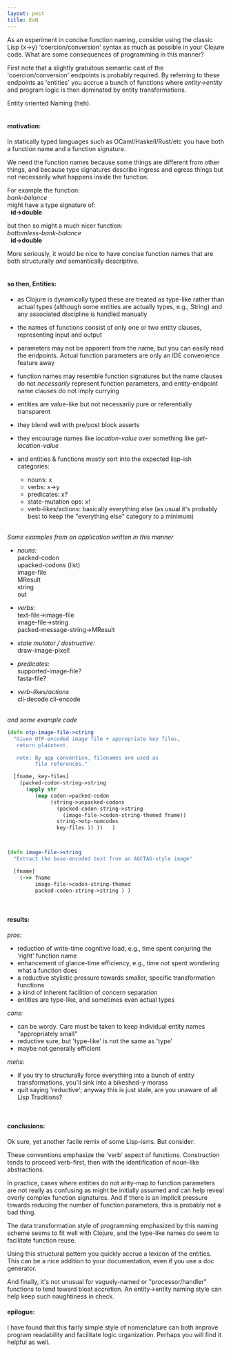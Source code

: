 ```yaml
---
layout: post
title: EoN
---
```


As an experiment in concise function naming, consider using the classic Lisp (x->y) 'coercion/conversion' syntax as much as possible in your Clojure code. What are some consequences of programming in this manner?

First note that a slightly gratuitous semantic cast of the 'coercion/conversion' endpoints is probably required. By referring to these endpoints as 'entities' you accrue a bunch of functions where *entity->entity* and program logic is then dominated by entity transformations. 

Entity oriented Naming (heh).  
&nbsp;  
  
#### motivation:  

In statically typed languages such as OCaml/Haskell/Rust/etc you have both a function name and a function signature.

We need the function names because some things are different from other things, and because type signatures describe ingress and egress things but not necessarily what happens inside the function.

For example the function:  
 *bank-balance*  
  might have a type signature of:  
  &nbsp;   **id->double**  

  but then so might a much nicer function:  
 *bottomless-bank-balance*  
  &nbsp;    **id->double**  

More seriously, it would be nice to have concise function names that are both structurally *and* semantically descriptive.   
&nbsp;  


#### so then, Entities:  

  * as Clojure is dynamically typed these are treated as type-like rather than actual types (although some entities are actually types, e.g., String) and any associated discipline is handled manually 

  * the names of functions consist of only one or two entity clauses, representing input and output

  * parameters may not be apparent from the name, but you can easily read the endpoints. Actual function parameters are only an IDE convenience feature away

  * function names may resemble function signatures but the name clauses do not *necessarily* represent function parameters, and entity-endpoint name clauses do not imply currying

  * entities are value-like but not necessarily pure or referentially transparent

  * they blend well with pre/post block asserts

  * they encourage names like *location-value*  over something like *get-location-value*

  * and entities & functions mostly sort into the expected lisp-ish categories:

    * nouns:  x 
    * verbs:  x->y
    * predicates:  x?
    * state-mutation ops:  x!
    * verb-likes/actions:  basically everything else
      (as usual it's probably best to keep the "everything else" category to a minimum)



&nbsp;  
*Some examples from an application written in this manner* 

*  *nouns:*  
   packed-codon  
   upacked-codons (list)  
   image-file  
   MResult   
   string  
   out


*  *verbs:*  
   text-file->image-file  
   image-file->string  
   packed-message-string->MResult  


*  *state mutator / destructive:*  
   draw-image-pixel!


*  *predicates:*  
   supported-image-file?  
   fasta-file?  


*  *verb-likes/actions*  
   cli-decode
   cli-encode   

    

&nbsp;  
*and some example code*   

```clojure   
(defn otp-image-file->string 
  "Given OTP-encoded image file + appropriate key files,
   return plaintext.

   note: By app convention, filenames are used as 
         file references."

  [fname, key-files]
    (packed-codon-string->string 
      (apply str 
         (map codon->packed-codon
              (string->unpacked-codons 
                (packed-codon-string->string 
                  (image-file->codon-string-themed fname)) 
                string->otp-numcodes   
                key-files )) ))   )



(defn image-file->string 
  "Extract the base-encoded text from an AGCTAG-style image"

  [fname]
    (->> fname
         image-file->codon-string-themed
         packed-codon-string->string ) )
```
&nbsp;   

#### results:  

*pros:*  

   -  reduction of write-time cognitive load, e.g., time spent conjuring the 'right' function name
   -  enhancement of glance-time efficiency, e.g., time not spent wondering what a function does
   -  a reductive stylistic pressure towards smaller, specific transformation functions
   -  a kind of inherent facilition of concern separation
   -  entities are type-like, and sometimes even actual types

*cons:*  

   -  can be wordy. Care must be taken to keep individual entity names "appropriately small"
   -  reductive sure, but 'type-like' is not the same as 'type' 
   -  maybe not generally efficient

*mehs:*  

   -  if you try to structurally force everything into a bunch of entity transformations, you'll sink into a bikeshed-y morass  
   -  quit saying 'reductive'; anyway this is just stale, are you unaware of all Lisp Traditions?   

&nbsp;   
  
#### conclusions:  

Ok sure, yet another facile remix of some Lisp-isms. But consider:  

These conventions emphasize the 'verb' aspect of functions. Construction tends to proceed verb-first, then with the identification of noun-like abstractions.   

In practice, cases where entities do not arity-map to function parameters are not really as confusing as might be initially assumed and can help reveal overly complex function signatures. And if there is an implicit pressure towards reducing the number of function parameters, this is probably not a bad thing.  

The data transformation style of programming emphasized by this naming scheme seems to fit well with Clojure, and the type-like names do seem to facilitate function reuse.  

Using this structural pattern you quickly accrue a lexicon of the entities. This can be a nice addition to your documentation, even if you use a doc generator.  

And finally, it's not unusual for vaguely-named or "processor/handler" functions to tend toward bloat accretion. An entity->entity naming style can help keep such naughtiness in check.
&nbsp;   
  

#### epilogue:  

I have found that this fairly simple style of nomenclature can both improve program readability and facilitate logic organization. Perhaps you will find it helpful as well.  

